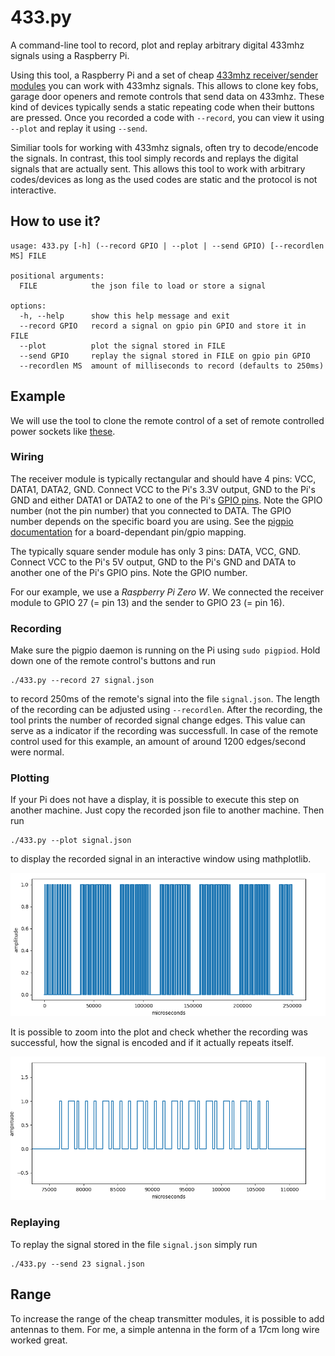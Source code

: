 # 433.py
A command-line tool to record, plot and replay arbitrary digital 433mhz signals using a Raspberry Pi.

Using this tool, a Raspberry Pi and a set of cheap [433mhz receiver/sender modules](https://www.amazon.de/433-mhz-transmitter/s?k=433+mhz+transmitter) you can work with 433mhz signals.
This allows to clone key fobs, garage door openers and remote controls that send data on 433mhz.
These kind of devices typically sends a static repeating code when their buttons are pressed.
Once you recorded a code with `--record`, you can view it using `--plot` and replay it using `--send`.

Similiar tools for working with 433mhz signals, often try to decode/encode the signals. In contrast, this tool simply records and replays the digital signals that are actually sent. This allows this tool to work with arbitrary codes/devices as long as the used codes are static and the protocol is not interactive.

## How to use it?
```
usage: 433.py [-h] (--record GPIO | --plot | --send GPIO) [--recordlen MS] FILE

positional arguments:
  FILE            the json file to load or store a signal

options:
  -h, --help      show this help message and exit
  --record GPIO   record a signal on gpio pin GPIO and store it in FILE
  --plot          plot the signal stored in FILE
  --send GPIO     replay the signal stored in FILE on gpio pin GPIO
  --recordlen MS  amount of milliseconds to record (defaults to 250ms)

```

## Example
We will use the tool to clone the remote control of a set of remote controlled power sockets like [these](https://www.amazon.de/Brennenstuhl-Funkschalt-Set-Funksteckdosen-Funksteckdose-Kindersicherung/dp/B07CGBRS7T/).

### Wiring
The receiver module is typically rectangular and should have 4 pins: VCC, DATA1, DATA2, GND. Connect VCC to the Pi's 3.3V output, GND to the Pi's GND and either DATA1 or DATA2 to one of the Pi's [GPIO pins](https://www.raspberrypi.com/documentation/computers/raspberry-pi.html#gpio-and-the-40-pin-header). Note the GPIO number (not the pin number) that you connected to DATA. The GPIO number depends on the specific board you are using. See the [pigpio documentation](https://abyz.me.uk/rpi/pigpio/#GPIO) for a board-dependant pin/gpio mapping.

The typically square sender module has only 3 pins: DATA, VCC, GND. Connect VCC to the Pi's 5V output, GND to the Pi's GND and DATA to another one of the Pi's GPIO pins. Note the GPIO number.

For our example, we use a *Raspberry Pi Zero W*. We connected the receiver module to GPIO 27 (= pin 13) and the sender to GPIO 23 (= pin 16).

### Recording
Make sure the pigpio daemon is running on the Pi using ```sudo pigpiod```. Hold down one of the remote control's buttons and run
```
./433.py --record 27 signal.json
```
to record 250ms of the remote's signal into the file ```signal.json```. The length of the recording can be adjusted using ```--recordlen```. After the recording, the tool prints the number of recorded signal change edges. This value can serve as a indicator if the recording was successfull. In case of the remote control used for this example, an amount of around 1200 edges/second were normal.

### Plotting
If your Pi does not have a display, it is possible to execute this step on another machine. Just copy the recorded json file to another machine. Then run
```
./433.py --plot signal.json
```
to display the recorded signal in an interactive window using mathplotlib.

![plot of the recording](./images/signal1.png)

It is possible to zoom into the plot and check whether the recording was successful, how the signal is encoded and if it actually repeats itself.

![plot of the recording](./images/signal2.png)

### Replaying
To replay the signal stored in the file ```signal.json``` simply run
```
./433.py --send 23 signal.json
```

## Range
To increase the range of the cheap transmitter modules, it is possible to add antennas to them. For me, a simple antenna in the form of a 17cm long wire worked great.
